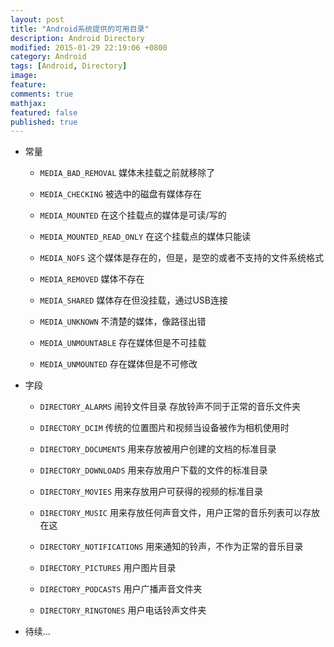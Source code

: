 ```yaml
---
layout: post
title: "Android系统提供的可用目录"
description: Android Directory
modified: 2015-01-29 22:19:06 +0800
category: Android
tags: [Android, Directory]
image:
feature:
comments: true
mathjax:
featured: false
published: true
---
```


+ 常量
  - `MEDIA_BAD_REMOVAL`
    媒体未挂载之前就移除了

  -	`MEDIA_CHECKING`
    被选中的磁盘有媒体存在

  -	`MEDIA_MOUNTED`
    在这个挂载点的媒体是可读/写的

  -	`MEDIA_MOUNTED_READ_ONLY`
    在这个挂载点的媒体只能读

  -	`MEDIA_NOFS`
    这个媒体是存在的，但是，是空的或者不支持的文件系统格式

  -	`MEDIA_REMOVED`
    媒体不存在

  -	`MEDIA_SHARED`
    媒体存在但没挂载，通过USB连接

  -	`MEDIA_UNKNOWN`
    不清楚的媒体，像路径出错

  -	`MEDIA_UNMOUNTABLE`
    存在媒体但是不可挂载

  -	`MEDIA_UNMOUNTED`
    存在媒体但是不可修改

+ 字段

  - `DIRECTORY_ALARMS`
     闹铃文件目录 存放铃声不同于正常的音乐文件夹

  - `DIRECTORY_DCIM`
    传统的位置图片和视频当设备被作为相机使用时

  - `DIRECTORY_DOCUMENTS`
    用来存放被用户创建的文档的标准目录

  - `DIRECTORY_DOWNLOADS`
    用来存放用户下载的文件的标准目录

  - `DIRECTORY_MOVIES`
    用来存放用户可获得的视频的标准目录

  - `DIRECTORY_MUSIC`
    用来存放任何声音文件，用户正常的音乐列表可以存放在这

  - `DIRECTORY_NOTIFICATIONS`
    用来通知的铃声，不作为正常的音乐目录

  - `DIRECTORY_PICTURES`
    用户图片目录

  - `DIRECTORY_PODCASTS`
    用户广播声音文件夹

  - `DIRECTORY_RINGTONES`
    用户电话铃声文件夹

+ 待续...
